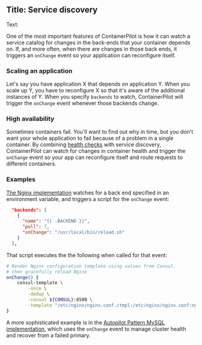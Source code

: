 Title: Service discovery
----
Text:

One of the most important features of ContainerPilot is how it can watch a service catalog for changes in the back-ends that your container depends on. If, and more often, when there are changes in those back ends, it triggers an `onChange` event so your application can reconfigure itself.

### Scaling an application

Let's say you have application X that depends on application Y. When you scale up Y, you have to reconfigure X so that it's aware of the additional instances of Y. When you specify `backends` to watch, ContainerPilot will trigger the `onChange` event whenever those backends change.

### High availability

Sometimes containers fail. You'll want to find out why in time, but you don't want your whole application to fail because of a problem in a single container. By combining [health checks](/containerpilot/docs/health) with service discovery, ContainerPilot can watch for changes in container health and trigger the `onChange` event so your app can reconfigure itself and route requests to different containers.

### Examples

[The Nginx implementation](https://github.com/autopilotpattern/nginx/blob/master/etc/containerpilot.json) watches for a back end specified in an environment variable, and triggers a script for the `onChange` event:

```json
  "backends": [
    {
      "name": "{{ .BACKEND }}",
      "poll": 7,
      "onChange": "/usr/local/bin/reload.sh"
    }
  ],
```

That script executes the the following when called for that event:

```bash
# Render Nginx configuration template using values from Consul,
# then gracefully reload Nginx
onChange() {
    consul-template \
        -once \
        -dedup \
        -consul ${CONSUL}:8500 \
        -template "/etc/nginx/nginx.conf.ctmpl:/etc/nginx/nginx.conf:nginx -s reload"
}
```

A more sophisticated example is in the [Autopilot Pattern MySQL implementation](https://www.joyent.com/blog/dbaas-simplicity-no-lock-in), which uses the `onChange` event to manage cluster health and recover from a failed primary.